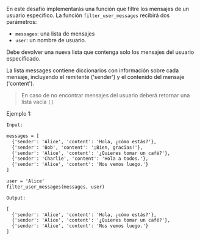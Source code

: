 En este desafío implementarás una función que filtre los mensajes de un usuario específico. La función `filter_user_messages` recibirá dos parámetros:

- `messages`: una lista de mensajes
- `user`: un nombre de usuario.

Debe devolver una nueva lista que contenga solo los mensajes del usuario especificado.

La lista messages contiene diccionarios con información sobre cada mensaje, incluyendo el remitente ('sender') y el contenido del mensaje ('content').

> En caso de no encontrar mensajes del usuario deberá retornar una lista vacía `[]`

Ejemplo 1:

```txt
Input:

messages = [
  {'sender': 'Alice', 'content': 'Hola, ¿cómo estás?'},
  {'sender': 'Bob', 'content': '¡Bien, gracias!'},
  {'sender': 'Alice', 'content': '¿Quieres tomar un café?'},
  {'sender': 'Charlie', 'content': 'Hola a todos.'},
  {'sender': 'Alice', 'content': 'Nos vemos luego.'}
]

user = 'Alice'
filter_user_messages(messages, user)

Output:

[
  {'sender': 'Alice', 'content': 'Hola, ¿cómo estás?'},
  {'sender': 'Alice', 'content': '¿Quieres tomar un café?'},
  {'sender': 'Alice', 'content': 'Nos vemos luego.'}
]

```
